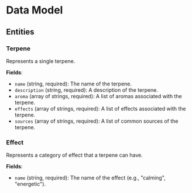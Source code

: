 # Data Model

## Entities

### Terpene

Represents a single terpene.

**Fields**:

- `name` (string, required): The name of the terpene.
- `description` (string, required): A description of the terpene.
- `aroma` (array of strings, required): A list of aromas associated with the terpene.
- `effects` (array of strings, required): A list of effects associated with the terpene.
- `sources` (array of strings, required): A list of common sources of the terpene.

### Effect

Represents a category of effect that a terpene can have.

**Fields**:

- `name` (string, required): The name of the effect (e.g., "calming", "energetic").
